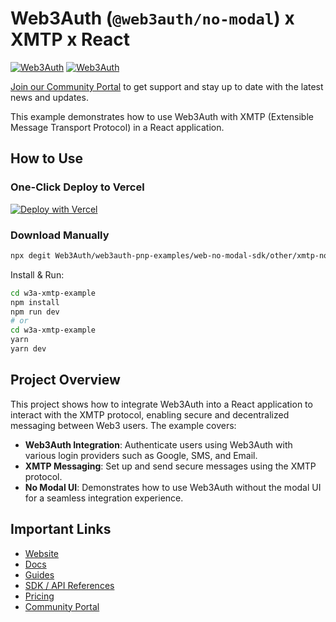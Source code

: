 # Web3Auth (`@web3auth/no-modal`) x XMTP x React

[![Web3Auth](https://img.shields.io/badge/Web3Auth-SDK-blue)](https://web3auth.io/docs/sdk/pnp/web/no-modal)
[![Web3Auth](https://img.shields.io/badge/Web3Auth-Community-cyan)](https://community.web3auth.io)

[Join our Community Portal](https://community.web3auth.io/) to get support and stay up to date with the latest news and updates.

This example demonstrates how to use Web3Auth with XMTP (Extensible Message Transport Protocol) in a React application.

## How to Use

### One-Click Deploy to Vercel

[![Deploy with Vercel](https://vercel.com/button)](https://vercel.com/new/clone?repository-url=https%3A%2F%2Fgithub.com%2FWeb3Auth%2Fweb3auth-pnp-examples%2Ftree%2Fmain%2Fweb-no-modal-sdk%2Fquick-starts%2Freact-xmtp-no-modal-example&project-name=w3a-xmtp-no-modal&repository-name=w3a-xmtp-no-modal)

### Download Manually

```bash
npx degit Web3Auth/web3auth-pnp-examples/web-no-modal-sdk/other/xmtp-no-modal-example w3a-xmtp-example
```

Install & Run:

```bash
cd w3a-xmtp-example
npm install
npm run dev
# or
cd w3a-xmtp-example
yarn
yarn dev
```

## Project Overview

This project shows how to integrate Web3Auth into a React application to interact with the XMTP protocol, enabling secure and decentralized messaging between Web3 users. The example covers:

- **Web3Auth Integration**: Authenticate users using Web3Auth with various login providers such as Google, SMS, and Email.
- **XMTP Messaging**: Set up and send secure messages using the XMTP protocol.
- **No Modal UI**: Demonstrates how to use Web3Auth without the modal UI for a seamless integration experience.

## Important Links

- [Website](https://web3auth.io)
- [Docs](https://web3auth.io/docs)
- [Guides](https://web3auth.io/docs/guides)
- [SDK / API References](https://web3auth.io/docs/sdk)
- [Pricing](https://web3auth.io/pricing.html)
- [Community Portal](https://community.web3auth.io)
